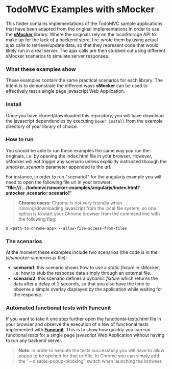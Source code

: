 # TodoMVC Examples with sMocker

This folder contains implementations of the TodoMVC sample applications that have been adapted from the original implementations in order to use the [**sMocker**](https://github.com/smontanari/smocker) library. Where the originals rely on the localStorage API to make up for the lack of a backend store, I re-wrote them by using actual ajax calls to retrieve/update data, so that they represent code that would likely run in a real server. The ajax calls are then stubbed out using different sMocker scenarios to simulate server responses.

### What these examples show
These examples contain the same practical scenarios for each library. The intent is to demonstrate the different ways **sMocker** can be used to effectively test a single page javascript Web Application.

### Install
Once you have cloned/downloaded this repository, you will have download the javascript dependencies by executing `bower install` from the example directory of your library of choice.

### How to run
You should be able to run these examples the same way you run the originals, i.e. by opening the index.html file in your browser. However, sMocker will not trigger any scenario unless explicitly instructed through the *smocker_scenario* parameter appended to the url.

For instance, in order to run "scenario1" for the angularjs example you will need to open the following file url in your browser:
"**file:///.../todomvc/smocker-examples/angularjs/index.html?smocker_scenario=scenario1**"

> **Chrome users:** Chrome is not very friendly when running/downloading javascript from the local file system, so one option is to start your Chrome browser from the command line with the following flag:

	$ <path-to-chrome-app> --allow-file-access-from-files

### The scenarios
At the moment these examples include two scenarios (the code is in the *js/smocker-scenarios.js* file):

- **scenario1**: this scenario shows how to use a *static fixture* in sMocker, i.e. how to stub the response data simply through an external file.
- **scenario2**: this scenario defines a *dynamic fixture* which returns the data after a delay of 2 seconds, so that you also have the time to observe a simple overlay displayed by the application while waiting for the response.

### Automated functional tests with Funcunit
If you want to take it one step further open the functional-tests.html file in your browser and observe the execution of a few of functional tests implemented with [**Funcunit**](http://funcunit.com/). This is to show how quickly you can run functional tests for a single page javascript Web Application without having to run any backend server.
> **Note**: in order to execute the tests successfully you will have to allow popup to be opened for that url/file. In Chrome you can simply add the "--disable-popup-blocking" switch when launching the browser.
